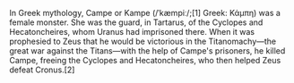 In Greek mythology, Campe or Kampe (/ˈkæmpiː/;[1] Greek: Κάμπη) was a female monster. She was the guard, in Tartarus, of the Cyclopes and Hecatoncheires, whom Uranus had imprisoned there. When it was prophesied to Zeus that he would be victorious in the Titanomachy—the great war against the Titans—with the help of Campe's prisoners, he killed Campe, freeing the Cyclopes and Hecatoncheires, who then helped Zeus defeat Cronus.[2]
